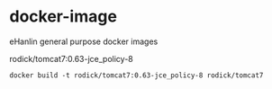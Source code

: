 # docker-image
eHanlin general purpose docker images

rodick/tomcat7:0.63-jce_policy-8
```
docker build -t rodick/tomcat7:0.63-jce_policy-8 rodick/tomcat7
```

